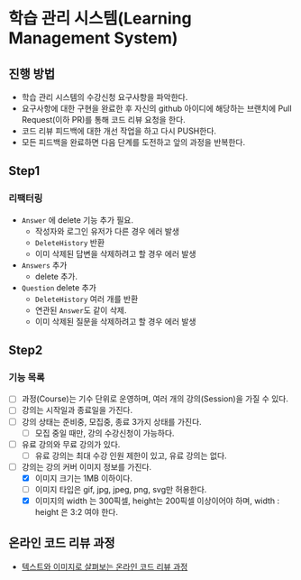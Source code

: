 # 학습 관리 시스템(Learning Management System)
## 진행 방법
* 학습 관리 시스템의 수강신청 요구사항을 파악한다.
* 요구사항에 대한 구현을 완료한 후 자신의 github 아이디에 해당하는 브랜치에 Pull Request(이하 PR)를 통해 코드 리뷰 요청을 한다.
* 코드 리뷰 피드백에 대한 개선 작업을 하고 다시 PUSH한다.
* 모든 피드백을 완료하면 다음 단계를 도전하고 앞의 과정을 반복한다.

## Step1

### 리팩터링

- `Answer` 에 delete 기능 추가 필요.
  - 작성자와 로그인 유저가 다른 경우 에러 발생
  - `DeleteHistory` 반환
  - 이미 삭제된 답변을 삭제하려고 할 경우 에러 발생
- `Answers` 추가
  - delete 추가.
- `Question` delete 추가
  - `DeleteHistory` 여러 개를 반환
  - 연관된 `Answer`도 같이 삭제.
  - 이미 삭제된 질문을 삭제하려고 할 경우 에러 발생

## Step2

### 기능 목록
- [ ] 과정(Course)는 기수 단위로 운영하며, 여러 개의 강의(Session)을 가질 수 있다.
- [ ] 강의는 시작일과 종료일을 가진다.
- [ ] 강의 상태는 준비중, 모집중, 종료 3가지 상태를 가진다.
  - [ ] 모집 중일 때만, 강의 수강신청이 가능하다.
- [ ] 유료 강의와 무료 강의가 있다.
  - [ ] 유료 강의는 최대 수강 인원 제한이 있고, 유료 강의는 없다.
- [ ] 강의는 강의 커버 이미지 정보를 가진다.
  - [x] 이미지 크기는 1MB 이하이다.
  - [ ] 이미지 타입은 gif, jpg, jpeg, png, svg만 허용한다.
  - [x] 이미지의 width 는 300픽셀, height는 200픽셀 이상이어야 하며, width : height 은 3:2 여야 한다.

## 온라인 코드 리뷰 과정
* [텍스트와 이미지로 살펴보는 온라인 코드 리뷰 과정](https://github.com/next-step/nextstep-docs/tree/master/codereview)